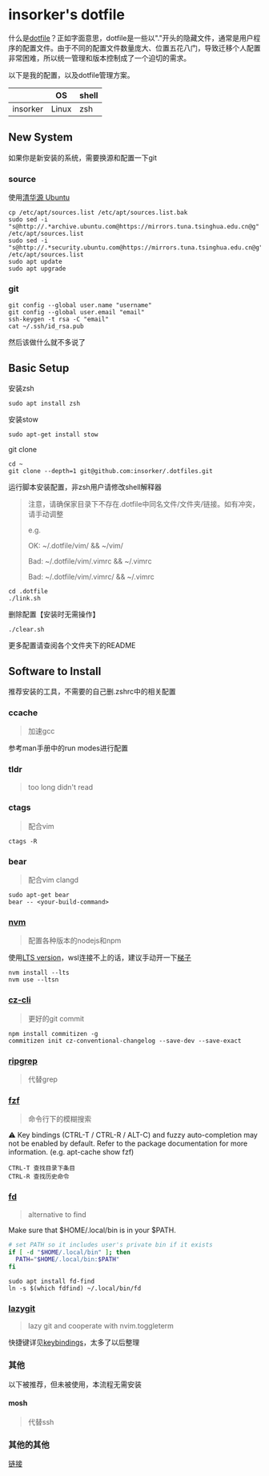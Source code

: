 # insorker's dotfile

什么是[dotfile](https://wiki.archlinux.org/title/Dotfiles)？正如字面意思，dotfile是一些以"."开头的隐藏文件，通常是用户程序的配置文件。由于不同的配置文件数量庞大、位置五花八门，导致迁移个人配置非常困难，所以统一管理和版本控制成了一个迫切的需求。

以下是我的配置，以及dotfile管理方案。

|          |   OS  | shell |
| -------- | ----- | ----- |
| insorker | Linux |  zsh  |

## New System

如果你是新安装的系统，需要换源和配置一下git

### source

使用[清华源 Ubuntu](https://mirror.tuna.tsinghua.edu.cn/help/ubuntu/)

```shell
cp /etc/apt/sources.list /etc/apt/sources.list.bak
sudo sed -i "s@http://.*archive.ubuntu.com@https://mirrors.tuna.tsinghua.edu.cn@g" /etc/apt/sources.list
sudo sed -i "s@http://.*security.ubuntu.com@https://mirrors.tuna.tsinghua.edu.cn@g" /etc/apt/sources.list
sudo apt update
sudo apt upgrade
```

### git

```shell
git config --global user.name "username"
git config --global user.email "email"
ssh-keygen -t rsa -C "email"
cat ~/.ssh/id_rsa.pub
```

然后该做什么就不多说了

## Basic Setup

安装zsh

```shell
sudo apt install zsh
```

安装stow

```shell
sudo apt-get install stow
```

git clone

```shell
cd ~
git clone --depth=1 git@github.com:insorker/.dotfiles.git
```

运行脚本安装配置，非zsh用户请修改shell解释器

> 注意，请确保家目录下不存在.dotfile中同名文件/文件夹/链接。如有冲突，请手动调整
>
> e.g.
> 
> OK: ~/.dotfile/vim/ && ~/vim/
> 
> Bad: ~/.dotfile/vim/.vimrc && ~/.vimrc
> 
> Bad: ~/.dotfile/vim/.vimrc/ && ~/.vimrc

```shell
cd .dotfile
./link.sh
```

删除配置【安装时无需操作】

```shell
./clear.sh
```

更多配置请查阅各个文件夹下的README

## Software to Install

推荐安装的工具，不需要的自己删.zshrc中的相关配置

### ccache

> 加速gcc

参考man手册中的run modes进行配置

### tldr

> too long didn't read

### ctags

> 配合vim

```shell
ctags -R
```

### bear

> 配合vim clangd

```shell
sudo apt-get bear
bear -- <your-build-command>
```

### [nvm](https://github.com/nvm-sh/nvm)

> 配置各种版本的nodejs和npm

使用[LTS version](https://github.com/nvm-sh/nvm#long-term-support)，wsl连接不上的话，建议手动开一下[梯子](https://zhuanlan.zhihu.com/p/451198301)

```shell
nvm install --lts
nvm use --ltsn
```

### [cz-cli](https://github.com/commitizen/cz-cli)

> 更好的git commit

```shell
npm install commitizen -g
commitizen init cz-conventional-changelog --save-dev --save-exact
```

### [ripgrep](https://github.com/BurntSushi/ripgrep)

> 代替grep

### [fzf](https://github.com/junegunn/fzf)

> 命令行下的模糊搜索

⚠️ Key bindings (CTRL-T / CTRL-R / ALT-C) and fuzzy auto-completion may not be enabled by default. Refer to the package documentation for more information. (e.g. apt-cache show fzf)

```
CTRL-T 查找目录下条目
CTRL-R 查找历史命令
```

### [fd](https://github.com/sharkdp/fd#installation)

> alternative to find

Make sure that $HOME/.local/bin is in your $PATH.

```zsh
# set PATH so it includes user's private bin if it exists
if [ -d "$HOME/.local/bin" ]; then
  PATH="$HOME/.local/bin:$PATH"
fi
```

```shell
sudo apt install fd-find
ln -s $(which fdfind) ~/.local/bin/fd
```

### [lazygit](https://github.com/jesseduffield/lazygit)

> lazy git and cooperate with nvim.toggleterm

快捷键详见[keybindings](https://github.com/jesseduffield/lazygit/blob/master/docs/keybindings/Keybindings_zh.md)，太多了以后整理

### 其他

以下被推荐，但未被使用，本流程无需安装

#### mosh

> 代替ssh

### 其他的其他

[链接](https://www.zhihu.com/question/59227720/answer/163594782?utm_source=qq&utm_medium=social&utm_oi=691733779890319360)
